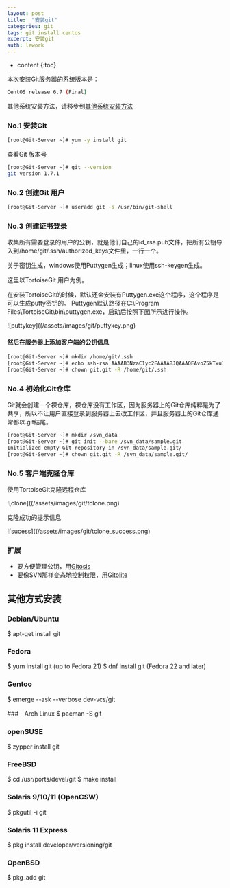 ```yaml
---
layout: post
title:  "安装git"
categories: git
tags: git install centos
excerpt: 安装git
auth: lework
---
```

* content
{:toc}

本次安装Git服务器的系统版本是：

```bash
CentOS release 6.7 (Final)
```

其他系统安装方法，请移步到[其他系统安装方法](other_install.html)


### No.1 安装Git

```bash
[root@Git-Server ~]# yum -y install git
```

查看Git 版本号

```bash
[root@Git-Server ~]# git --version
git version 1.7.1
```

### No.2 创建Git 用户

```bash
[root@Git-Server ~]# useradd git -s /usr/bin/git-shell
```

### No.3 创建证书登录

收集所有需要登录的用户的公钥，就是他们自己的id_rsa.pub文件，把所有公钥导入到/home/git/.ssh/authorized_keys文件里，一行一个。

关于密钥生成，windows使用Puttygen生成；linux使用ssh-keygen生成。

这里以TortoiseGit 用户为例。

在安装TortoiseGit的时候，默认还会安装有Puttygen.exe这个程序，这个程序是可以生成putty密钥的。
Puttygen默认路径在C:\Program Files\TortoiseGit\bin\puttygen.exe，启动后按照下图所示进行操作。

![puttykey]((/assets/images/git/puttykey.png)

#### 然后在服务器上添加客户端的公钥信息

```bash
[root@Git-Server ~]# mkdir /home/git/.ssh
[root@Git-Server ~]# echo ssh-rsa AAAAB3NzaC1yc2EAAAABJQAAAQEAvoZ5kTxuDb1JePox5GPTONRGeU5BcASw7D2BYczcHcnMnWjPWfAnzwy9r/9xE656dRnb+/qOacfO6oe9VyzixkKM+iCfdzIOe7BpRt9049jPmmMiHL+mhHOqbwU4i7jSodh86xEWSDCXEgWqjUQzWs6g9gWOLgc+oUVPnWqjiPKncFsuGoPDrSFTjfCB0uDiWXWjB7Y/NEv/d/Wr60fw2WBrwlpGDBFCKKI3ja+7re1uQqFWLzYdhwiOLLM8Tib4OJsx/P/4K/shXvo8hqGz8+mwrplXBud0z96KUoCXlIhXLt81v4mnJdZi1ny+kZypwWRCJu8tzB9g9aDyblShBw== rsa-key-20160708 >> /home/git/.ssh/authorized_keys
[root@Git-Server ~]# chown git.git -R /home/git/.ssh
```

### No.4 初始化Git仓库

Git就会创建一个裸仓库，裸仓库没有工作区，因为服务器上的Git仓库纯粹是为了共享，所以不让用户直接登录到服务器上去改工作区，并且服务器上的Git仓库通常都以.git结尾。

```bash
[root@Git-Server ~]# mkdir /svn_data
[root@Git-Server ~]# git init --bare /svn_data/sample.git
Initialized empty Git repository in /svn_data/sample.git/
[root@Git-Server ~]# chown git.git -R /svn_data/sample.git/
```

### No.5 客户端克隆仓库

使用TortoiseGit克隆远程仓库

![clone]((/assets/images/git/tclone.png)


克隆成功的提示信息

![sucess]((/assets/images/git/tclone_success.png)


### 扩展

- 要方便管理公钥，用[Gitosis](https://github.com/sitaramc/gitolite)
- 要像SVN那样变态地控制权限，用[Gitolite](https://github.com/sitaramc/gitolite)

## 其他方式安装

### Debian/Ubuntu
$ apt-get install git

### Fedora
$ yum install git (up to Fedora 21)
$ dnf install git (Fedora 22 and later)

### Gentoo
$ emerge --ask --verbose dev-vcs/git

###　Arch Linux
$ pacman -S git

### openSUSE
$ zypper install git

### FreeBSD
$ cd /usr/ports/devel/git
$ make install

### Solaris 9/10/11 (OpenCSW)
$ pkgutil -i git

### Solaris 11 Express
$ pkg install developer/versioning/git

### OpenBSD
$ pkg_add git